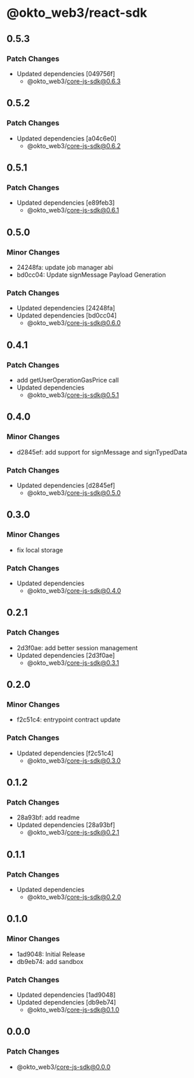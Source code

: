 # @okto_web3/react-sdk

## 0.5.3

### Patch Changes

- Updated dependencies [049756f]
  - @okto_web3/core-js-sdk@0.6.3

## 0.5.2

### Patch Changes

- Updated dependencies [a04c6e0]
  - @okto_web3/core-js-sdk@0.6.2

## 0.5.1

### Patch Changes

- Updated dependencies [e89feb3]
  - @okto_web3/core-js-sdk@0.6.1

## 0.5.0

### Minor Changes

- 24248fa: update job manager abi
- bd0cc04: Update signMessage Payload Generation

### Patch Changes

- Updated dependencies [24248fa]
- Updated dependencies [bd0cc04]
  - @okto_web3/core-js-sdk@0.6.0

## 0.4.1

### Patch Changes

- add getUserOperationGasPrice call
- Updated dependencies
  - @okto_web3/core-js-sdk@0.5.1

## 0.4.0

### Minor Changes

- d2845ef: add support for signMessage and signTypedData

### Patch Changes

- Updated dependencies [d2845ef]
  - @okto_web3/core-js-sdk@0.5.0

## 0.3.0

### Minor Changes

- fix local storage

### Patch Changes

- Updated dependencies
  - @okto_web3/core-js-sdk@0.4.0

## 0.2.1

### Patch Changes

- 2d3f0ae: add better session management
- Updated dependencies [2d3f0ae]
  - @okto_web3/core-js-sdk@0.3.1

## 0.2.0

### Minor Changes

- f2c51c4: entrypoint contract update

### Patch Changes

- Updated dependencies [f2c51c4]
  - @okto_web3/core-js-sdk@0.3.0

## 0.1.2

### Patch Changes

- 28a93bf: add readme
- Updated dependencies [28a93bf]
  - @okto_web3/core-js-sdk@0.2.1

## 0.1.1

### Patch Changes

- Updated dependencies
  - @okto_web3/core-js-sdk@0.2.0

## 0.1.0

### Minor Changes

- 1ad9048: Initial Release
- db9eb74: add sandbox

### Patch Changes

- Updated dependencies [1ad9048]
- Updated dependencies [db9eb74]
  - @okto_web3/core-js-sdk@0.1.0

## 0.0.0

### Patch Changes

- @okto_web3/core-js-sdk@0.0.0
